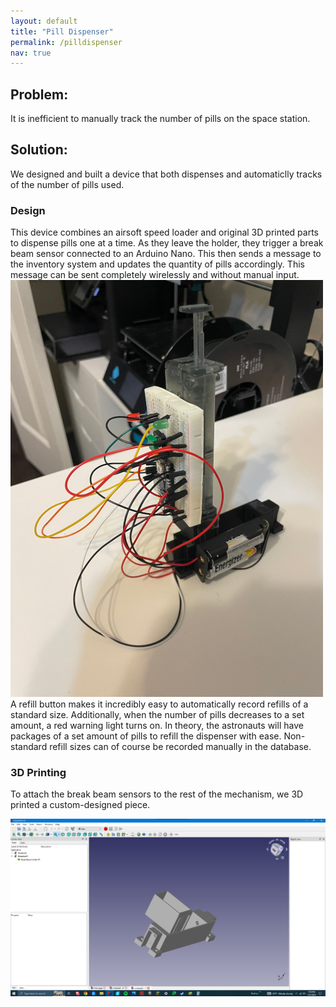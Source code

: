 ```yaml
---
layout: default
title: "Pill Dispenser"
permalink: /pilldispenser
nav: true
---
```

## Problem:
It is inefficient to manually track the number of pills on the space station.
## Solution:
We designed and built a device that both dispenses and automaticlly tracks of the number of pills used.

### Design
This device combines an airsoft speed loader and original 3D printed parts to dispense pills one at a time. As they leave the holder, they trigger a break beam sensor connected to an Arduino Nano. This then sends a message to the inventory system and updates the quantity of pills accordingly. This message can be sent completely wirelessly and without manual input.
![Pill Dispenser Image](/images/Pill%20Dispenser%20image.jpeg)
<br />A refill button makes it incredibly easy to automatically record refills of a standard size. Additionally, when the number of pills decreases to a set amount, a red warning light turns on. In theory, the astronauts will have packages of a set amount of pills to refill the dispenser with ease. Non-standard refill sizes can of course be recorded manually in the database.
### 3D Printing
To attach the break beam sensors to the rest of the mechanism, we 3D printed a custom-designed piece.

![CAD design](images/CAD%20drawing%20%231.png)
